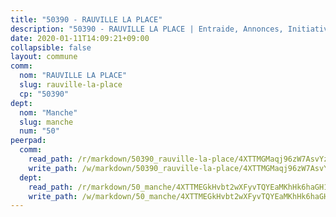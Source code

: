 ```yaml
---
title: "50390 - RAUVILLE LA PLACE"
description: "50390 - RAUVILLE LA PLACE | Entraide, Annonces, Initiatives"
date: 2020-01-11T14:09:21+09:00
collapsible: false
layout: commune
comm:
  nom: "RAUVILLE LA PLACE"
  slug: rauville-la-place
  cp: "50390"
dept:
  nom: "Manche"
  slug: manche
  num: "50"
peerpad:
  comm:
    read_path: /r/markdown/50390_rauville-la-place/4XTTMGMaqj96zW7AsvYz4UpLwPJNUa5R9CpgaAj6mtewCUWm6
    write_path: /w/markdown/50390_rauville-la-place/4XTTMGMaqj96zW7AsvYz4UpLwPJNUa5R9CpgaAj6mtewCUWm6-K3TgTwbpLigFgUgLz3QmBRQEuu4yuyxnCaocvmPW2yy7DGm9nrPAmyHJoUPqZSXjUPHF1bfeyYnrRAHXs4uPaEWhwCaxxFBdPaMZ1BmjW1AybFBuYgggsKrWuGVF5ey3ypp12tzU
  dept:
    read_path: /r/markdown/50_manche/4XTTMEGkHvbt2wXFyvTQYEaMKhHk6haGH1SzsRNevKgBDTuXr
    write_path: /w/markdown/50_manche/4XTTMEGkHvbt2wXFyvTQYEaMKhHk6haGH1SzsRNevKgBDTuXr-K3TgUSx1rwmRRLqHcTLLdo4dVfTRKvf94KKagmUFPevWSp2f9nuc6fJF25TtLArzK8teuQ5TvuAMqW38N2MYgT18hBoXtjmKX9WuSn2vkujmSJPp3gF4gsuMmfEM8Th4Ap94heFE
---
```


